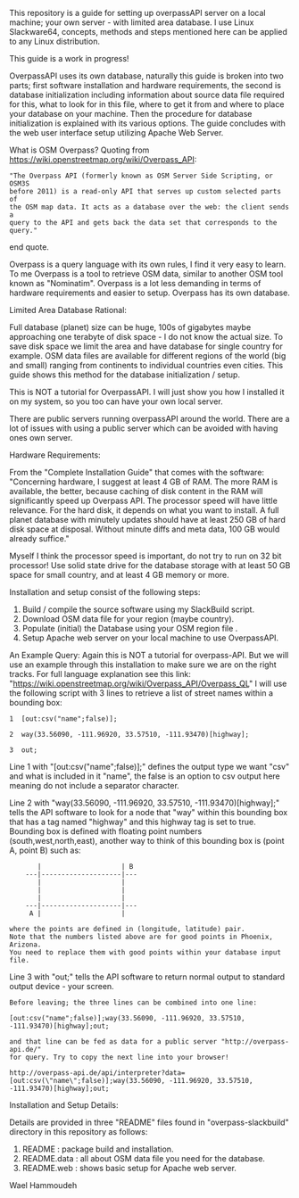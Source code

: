 This repository is a guide for setting up overpassAPI server on a local machine;
your own server - with limited area database. I use Linux Slackware64, concepts,
methods and steps mentioned here can be applied to any Linux distribution.

This guide is a work in progress!

OverpassAPI uses its own database, naturally this guide is broken into two
parts; first software installation and hardware requirements, the second is
database initialization including information about source data file required
for this, what to look for in this file, where to get it from and where to place
your database on your machine. Then the procedure for database initialization
is explained with its various options. The guide concludes with the web user
interface setup utilizing Apache Web Server.

What is OSM Overpass? 
  Quoting from https://wiki.openstreetmap.org/wiki/Overpass_API:
    
    "The Overpass API (formerly known as OSM Server Side Scripting, or OSM3S
    before 2011) is a read-only API that serves up custom selected parts of 
    the OSM map data. It acts as a database over the web: the client sends a 
    query to the API and gets back the data set that corresponds to the query."

end quote.

Overpass is a query language with its own rules, I find it very easy to learn.
To me Overpass is a tool to retrieve OSM data, similar to another OSM tool 
known as "Nominatim". Overpass is a lot less demanding in terms of hardware
requirements and easier to setup. Overpass has its own database.

Limited Area Database Rational:

Full database (planet) size can be huge, 100s of gigabytes maybe approaching
one terabyte of disk space - I do not know the actual size. To save disk space
we limit the area and have database for single country for example. OSM data
files are available for different regions of the world (big and small) ranging
from continents to individual countries even cities. This guide shows this method
for the database initialization / setup.

This is NOT a tutorial for OverpassAPI. I will just show you how I installed it
on my system, so you too can have your own local server.

There are public servers running overpassAPI around the world. There are a lot
of issues with using a public server which can be avoided with having ones own
server.

Hardware Requirements: 

From the "Complete Installation Guide" that comes with the software:
 "Concerning hardware, I suggest at least 4 GB of RAM. The more RAM is available,
 the better, because caching of disk content in the RAM will significantly speed
 up Overpass API. The processor speed will have little relevance. For the hard 
 disk, it depends on what you want to install. A full planet database with 
 minutely updates should have at least 250 GB of hard disk space at disposal. 
 Without minute diffs and meta data, 100 GB would already suffice."
 
Myself I think the processor speed is important, do not try to run on 32 bit
processor! Use solid state drive for the database storage with at least 50 GB
space for small country, and at least 4 GB memory or more.

Installation and setup consist of the following steps:

1) Build / compile the source software using my SlackBuild script.
2) Download OSM data file for your region (maybe country).
3) Populate (initial) the Database using your OSM region file .
4) Setup Apache web server on your local machine to use OverpassAPI.

An Example Query:
   Again this is NOT a tutorial for overpass-API. But we will use an example
   through this installation to make sure we are on the right tracks. For
   full language explanation see this link:
       "https://wiki.openstreetmap.org/wiki/Overpass_API/Overpass_QL"
   I will use the following script with 3 lines to retrieve a list of street
   names within a bounding box:
   
    1  [out:csv("name";false)];
    
    2  way(33.56090, -111.96920, 33.57510, -111.93470)[highway];
    
    3  out;
    
    
   Line 1 with "[out:csv("name";false)];" defines the output type we want "csv"
   and what is included in it "name", the false is an option to csv output here
   meaning do not include a separator character.
   
   Line 2 with "way(33.56090, -111.96920, 33.57510, -111.93470)[highway];" tells
   the API software to look for a node that "way" within this bounding box that
   has a tag named "highway" and this highway tag is set to true.
   Bounding box is defined with floating point numbers (south,west,north,east),
   another way to think of this bounding box is (point A, point B) such as:
   
           |                    | B
        ---|--------------------|---
           |                    |
           |                    |
           |                    |
        ---|--------------------|---
         A |                    |
         
    where the points are defined in (longitude, latitude) pair.
    Note that the numbers listed above are for good points in Phoenix, Arizona.
    You need to replace them with good points within your database input file.
   
   Line 3 with "out;" tells the API software to return normal output to standard
   output device - your screen.
      
    Before leaving; the three lines can be combined into one line:
    
    [out:csv("name";false)];way(33.56090, -111.96920, 33.57510, -111.93470)[highway];out;
    
    and that line can be fed as data for a public server "http://overpass-api.de/"
    for query. Try to copy the next line into your browser!
```
http://overpass-api.de/api/interpreter?data=[out:csv(\"name\";false)];way(33.56090, -111.96920, 33.57510, -111.93470)[highway];out;
```
Installation and Setup Details:

Details are provided in three "README" files found in "overpass-slackbuild"
directory in this repository as follows:

 1. README : package build and installation.
 2. README.data : all about OSM data file you need for the database.
 3. README.web : shows basic setup for Apache web server.

Wael Hammoudeh
